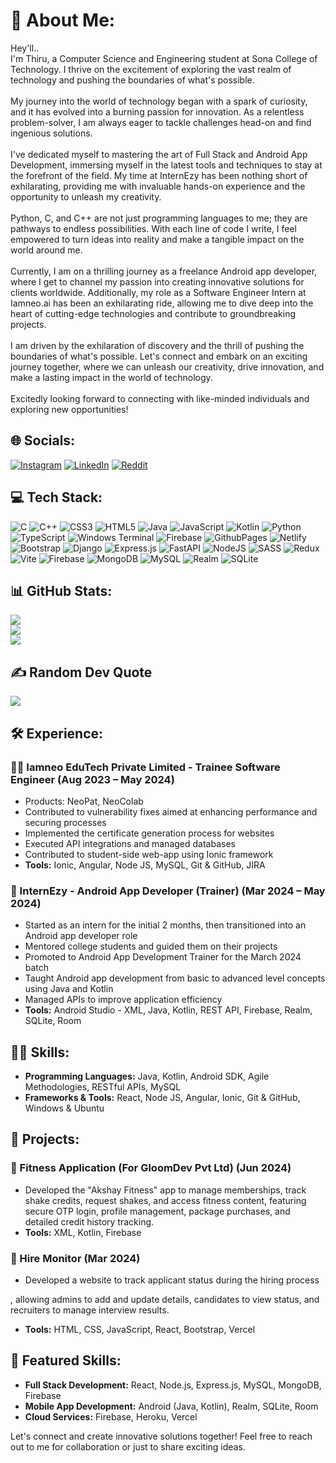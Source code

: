 # 💫 About Me:
Hey'll..<br>I'm Thiru, a Computer Science and Engineering student at Sona College of Technology. I thrive on the excitement of exploring the vast realm of technology and pushing the boundaries of what's possible.<br><br>My journey into the world of technology began with a spark of curiosity, and it has evolved into a burning passion for innovation. As a relentless problem-solver, I am always eager to tackle challenges head-on and find ingenious solutions.<br><br>I've dedicated myself to mastering the art of Full Stack and Android App Development, immersing myself in the latest tools and techniques to stay at the forefront of the field. My time at InternEzy has been nothing short of exhilarating, providing me with invaluable hands-on experience and the opportunity to unleash my creativity.<br><br>Python, C, and C++ are not just programming languages to me; they are pathways to endless possibilities. With each line of code I write, I feel empowered to turn ideas into reality and make a tangible impact on the world around me.<br><br>Currently, I am on a thrilling journey as a freelance Android app developer, where I get to channel my passion into creating innovative solutions for clients worldwide. Additionally, my role as a Software Engineer Intern at Iamneo.ai has been an exhilarating ride, allowing me to dive deep into the heart of cutting-edge technologies and contribute to groundbreaking projects.<br><br>I am driven by the exhilaration of discovery and the thrill of pushing the boundaries of what's possible. Let's connect and embark on an exciting journey together, where we can unleash our creativity, drive innovation, and make a lasting impact in the world of technology.<br><br>Excitedly looking forward to connecting with like-minded individuals and exploring new opportunities!

## 🌐 Socials:
[![Instagram](https://img.shields.io/badge/Instagram-%23E4405F.svg?logo=Instagram&logoColor=white)](https://instagram.com/_ionhax_) [![LinkedIn](https://img.shields.io/badge/LinkedIn-%230077B5.svg?logo=linkedin&logoColor=white)](https://linkedin.com/in/linkedin.com/in/mrionhax) [![Reddit](https://img.shields.io/badge/Reddit-%23FF4500.svg?logo=Reddit&logoColor=white)](https://reddit.com/user/IONHAX) 

## 💻 Tech Stack:
![C](https://img.shields.io/badge/c-%2300599C.svg?style=for-the-badge&logo=c&logoColor=white) ![C++](https://img.shields.io/badge/c++-%2300599C.svg?style=for-the-badge&logo=c%2B%2B&logoColor=white) ![CSS3](https://img.shields.io/badge/css3-%231572B6.svg?style=for-the-badge&logo=css3&logoColor=white) ![HTML5](https://img.shields.io/badge/html5-%23E34F26.svg?style=for-the-badge&logo=html5&logoColor=white) ![Java](https://img.shields.io/badge/java-%23ED8B00.svg?style=for-the-badge&logo=openjdk&logoColor=white) ![JavaScript](https://img.shields.io/badge/javascript-%23323330.svg?style=for-the-badge&logo=javascript&logoColor=%23F7DF1E) ![Kotlin](https://img.shields.io/badge/kotlin-%237F52FF.svg?style=for-the-badge&logo=kotlin&logoColor=white) ![Python](https://img.shields.io/badge/python-3670A0?style=for-the-badge&logo=python&logoColor=ffdd54) ![TypeScript](https://img.shields.io/badge/typescript-%23007ACC.svg?style=for-the-badge&logo=typescript&logoColor=white) ![Windows Terminal](https://img.shields.io/badge/Windows%20Terminal-%234D4D4D.svg?style=for-the-badge&logo=windows-terminal&logoColor=white) ![Firebase](https://img.shields.io/badge/firebase-%23039BE5.svg?style=for-the-badge&logo=firebase) ![GithubPages](https://img.shields.io/badge/github%20pages-121013?style=for-the-badge&logo=github&logoColor=white) ![Netlify](https://img.shields.io/badge/netlify-%23000000.svg?style=for-the-badge&logo=netlify&logoColor=#00C7B7) ![Bootstrap](https://img.shields.io/badge/bootstrap-%238511FA.svg?style=for-the-badge&logo=bootstrap&logoColor=white) ![Django](https://img.shields.io/badge/django-%23092E20.svg?style=for-the-badge&logo=django&logoColor=white) ![Express.js](https://img.shields.io/badge/express.js-%23404d59.svg?style=for-the-badge&logo=express&logoColor=%2361DAFB) ![FastAPI](https://img.shields.io/badge/FastAPI-005571?style=for-the-badge&logo=fastapi) ![NodeJS](https://img.shields.io/badge/node.js-6DA55F?style=for-the-badge&logo=node.js&logoColor=white) ![SASS](https://img.shields.io/badge/SASS-hotpink.svg?style=for-the-badge&logo=SASS&logoColor=white) ![Redux](https://img.shields.io/badge/redux-%23593d88.svg?style=for-the-badge&logo=redux&logoColor=white) ![Vite](https://img.shields.io/badge/vite-%23646CFF.svg?style=for-the-badge&logo=vite&logoColor=white) ![Firebase](https://img.shields.io/badge/Firebase-039BE5?style=for-the-badge&logo=Firebase&logoColor=white) ![MongoDB](https://img.shields.io/badge/MongoDB-%234ea94b.svg?style=for-the-badge&logo=mongodb&logoColor=white) ![MySQL](https://img.shields.io/badge/mysql-%2300000f.svg?style=for-the-badge&logo=mysql&logoColor=white) ![Realm](https://img.shields.io/badge/Realm-39477F?style=for-the-badge&logo=realm&logoColor=white) ![SQLite](https://img.shields.io/badge/sqlite-%2307405e.svg?style=for-the-badge&logo=sqlite&logoColor=white)

## 📊 GitHub Stats:
![](https://github-readme-stats.vercel.app/api?username=IONHAX04&theme=dark&hide_border=false&include_all_commits=false&count_private=false)<br/>
![](https://github-readme-streak-stats.herokuapp.com/?user=IONHAX04&theme=dark&hide_border=false)<br/>
![](https://github-readme-stats.vercel.app/api/top-langs/?username=IONHAX04&theme=dark&hide_border=false&include_all_commits=false&count_private=false&layout=compact)

## ✍️ Random Dev Quote
![](https://quotes-github-readme.vercel.app/api?type=horizontal&theme=radical)

## 🛠️ Experience:

### 🧑‍💻 Iamneo EduTech Private Limited - Trainee Software Engineer (Aug 2023 – May 2024)
- Products: NeoPat, NeoColab
- Contributed to vulnerability fixes aimed at enhancing performance and securing processes
- Implemented the certificate generation process for websites
- Executed API integrations and managed databases
- Contributed to student-side web-app using Ionic framework
- **Tools:** Ionic, Angular, Node JS, MySQL, Git & GitHub, JIRA

### 📱 InternEzy - Android App Developer (Trainer) (Mar 2024 – May 2024)
- Started as an intern for the initial 2 months, then transitioned into an Android app developer role
- Mentored college students and guided them on their projects
- Promoted to Android App Development Trainer for the March 2024 batch
- Taught Android app development from basic to advanced level concepts using Java and Kotlin
- Managed APIs to improve application efficiency
- **Tools:** Android Studio - XML, Java, Kotlin, REST API, Firebase, Realm, SQLite, Room

## 🧑‍🔧 Skills:
- **Programming Languages:** Java, Kotlin, Android SDK, Agile Methodologies, RESTful APIs, MySQL
- **Frameworks & Tools:** React, Node JS, Angular, Ionic, Git & GitHub, Windows & Ubuntu

## 🚀 Projects:

### 💪 Fitness Application (For GloomDev Pvt Ltd) (Jun 2024)
- Developed the "Akshay Fitness" app to manage memberships, track shake credits, request shakes, and access fitness content, featuring secure OTP login, profile management, package purchases, and detailed credit history tracking.
- **Tools:** XML, Kotlin, Firebase

### 📝 Hire Monitor (Mar 2024)
- Developed a website to track applicant status during the hiring process



, allowing admins to add and update details, candidates to view status, and recruiters to manage interview results.
- **Tools:** HTML, CSS, JavaScript, React, Bootstrap, Vercel


## 🌟 Featured Skills:
- **Full Stack Development:** React, Node.js, Express.js, MySQL, MongoDB, Firebase
- **Mobile App Development:** Android (Java, Kotlin), Realm, SQLite, Room
- **Cloud Services:** Firebase, Heroku, Vercel

Let's connect and create innovative solutions together! Feel free to reach out to me for collaboration or just to share exciting ideas.

